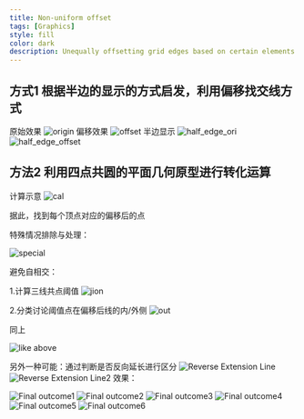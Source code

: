 ```yaml
---
title: Non-uniform offset
tags: [Graphics]
style: fill
color: dark
description: Unequally offsetting grid edges based on certain elements.
---
```



## 方式1 根据半边的显示的方式启发，利用偏移找交线方式
原始效果
![origin](https://archialgo-com-sources.oss-cn-hangzhou.aliyuncs.com/images/Untitled.png "origin")
偏移效果
![offset](https://archialgo-com-sources.oss-cn-hangzhou.aliyuncs.com/images/Untitled1.png "offset")
半边显示
![half_edge_ori](https://archialgo-com-sources.oss-cn-hangzhou.aliyuncs.com/images/Untitled2.png "hlfedge_ori")
![half_edge_offset](https://archialgo-com-sources.oss-cn-hangzhou.aliyuncs.com/images/Untitled3.png "halfedge_offset")

## 方法2 利用四点共圆的平面几何原型进行转化运算
计算示意
![cal](https://archialgo-com-sources.oss-cn-hangzhou.aliyuncs.com/images/Untitled4.png "cal")

据此，找到每个顶点对应的偏移后的点

特殊情况排除与处理：

![special](https://archialgo-com-sources.oss-cn-hangzhou.aliyuncs.com/images/Untitled5.png "special")

避免自相交：

1.计算三线共点阈值
![jion](https://archialgo-com-sources.oss-cn-hangzhou.aliyuncs.com/images/Untitled6.png "jion")


2.分类讨论阈值点在偏移后线的内/外侧
![out](https://archialgo-com-sources.oss-cn-hangzhou.aliyuncs.com/images/Untitled7.png "out")

同上

![like above](https://archialgo-com-sources.oss-cn-hangzhou.aliyuncs.com/images/Untitled8.png "like above")

另外一种可能：通过判断是否反向延长进行区分
![Reverse Extension Line](https://archialgo-com-sources.oss-cn-hangzhou.aliyuncs.com/images/Untitled9.png "Reverse Extension Line")
![Reverse Extension Line2](https://archialgo-com-sources.oss-cn-hangzhou.aliyuncs.com/images/Untitled10.png "Reverse Extension Line")
效果：

![Final outcome1](https://archialgo-com-sources.oss-cn-hangzhou.aliyuncs.com/images/Untitled11.png "Final outcome")
![Final outcome2](https://archialgo-com-sources.oss-cn-hangzhou.aliyuncs.com/images/Untitled12.png "Final outcome")
![Final outcome3](https://archialgo-com-sources.oss-cn-hangzhou.aliyuncs.com/images/Untitled13.png "Final outcome")
![Final outcome4](https://archialgo-com-sources.oss-cn-hangzhou.aliyuncs.com/images/Untitled14.png "Final outcome")
![Final outcome5](https://archialgo-com-sources.oss-cn-hangzhou.aliyuncs.com/images/Untitled15.png "Final outcome")
![Final outcome6](https://archialgo-com-sources.oss-cn-hangzhou.aliyuncs.com/images/Untitled16.png "Final outcome")